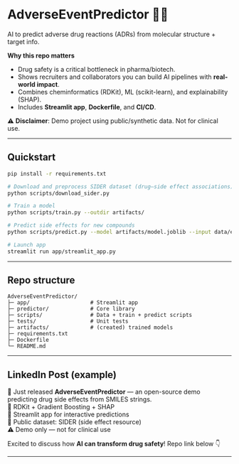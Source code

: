 # AdverseEventPredictor 💊🧬
AI to predict adverse drug reactions (ADRs) from molecular structure + target info.

**Why this repo matters**
- Drug safety is a critical bottleneck in pharma/biotech.
- Shows recruiters and collaborators you can build AI pipelines with **real-world impact**.
- Combines cheminformatics (RDKit), ML (scikit-learn), and explainability (SHAP).
- Includes **Streamlit app**, **Dockerfile**, and **CI/CD**.

⚠️ **Disclaimer**: Demo project using public/synthetic data. Not for clinical use.

---

## Quickstart
```bash
pip install -r requirements.txt

# Download and preprocess SIDER dataset (drug–side effect associations)
python scripts/download_sider.py

# Train a model
python scripts/train.py --outdir artifacts/

# Predict side effects for new compounds
python scripts/predict.py --model artifacts/model.joblib --input data/example_drugs.csv

# Launch app
streamlit run app/streamlit_app.py
```

---

## Repo structure
```
AdverseEventPredictor/
├─ app/                   # Streamlit app
├─ predictor/             # Core library
├─ scripts/               # Data + train + predict scripts
├─ tests/                 # Unit tests
├─ artifacts/             # (created) trained models
├─ requirements.txt
├─ Dockerfile
└─ README.md
```

---

## LinkedIn Post (example)
🚀 Just released **AdverseEventPredictor** — an open-source demo predicting drug side effects from SMILES strings.  
🔹 RDKit + Gradient Boosting + SHAP  
🔹 Streamlit app for interactive predictions  
🔹 Public dataset: SIDER (side effect resource)  
⚠️ Demo only — not for clinical use  

Excited to discuss how **AI can transform drug safety**! Repo link below 👇

---
